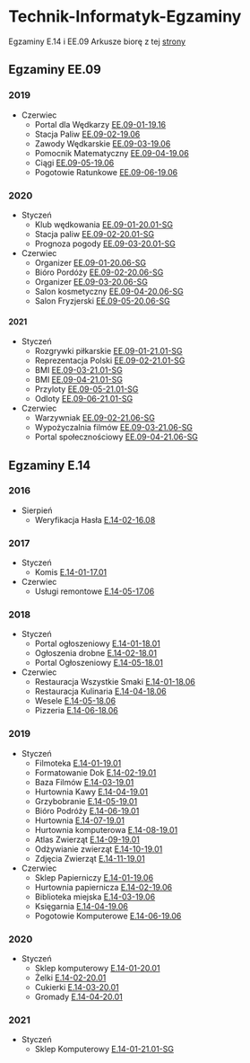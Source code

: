 # Technik-Informatyk-Egzaminy
Egzaminy E.14 i EE.09
Arkusze biorę z tej [strony](https://www.praktycznyegzamin.pl/inf03ee09e14/praktyka/)

## Egzaminy EE.09
### 2019
* Czerwiec
	* Portal dla Wędkarzy [EE.09-01-19.16](/EE.09/EE.09-01-19.06/)
	* Stacja Paliw [EE.09-02-19.06](EE.09/EE.09-02-19.06/)
	* Zawody Wędkarskie [EE.09-03-19.06](EE.09/EE.09-03-19.06/)
	* Pomocnik Matematyczny [EE.09-04-19.06](EE.09/EE.09-04-19.06/)
	* Ciągi [EE.09-05-19.06](EE.09/EE.09-05-19.06)
	* Pogotowie Ratunkowe [EE.09-06-19.06](/EE.09/EE.09-06-19.06/)
### 2020
* Styczeń
	* Klub wędkowania [EE.09-01-20.01-SG](/EE.09/EE.09-01-20.01-SG/)
	* Stacja paliw [EE.09-02-20.01-SG](/EE.09/EE.09-02-20.01-SG/)
	* Prognoza pogody [EE.09-03-20.01-SG](/EE.09/EE.09-03-20.01-SG/)
	<!-- * [EE.09-04-20.01-SG](/EE.09/EE.09-04-20.01-SG/) -->
	<!-- * [EE.09-05-20.01-SG](/EE.09/EE.09-05-20.01-SG/) -->
	<!-- * [EE.09-06-20.01-SG](/EE.09/EE.09-06-20.01-SG/) -->
* Czerwiec
	* Organizer [EE.09-01-20.06-SG](/EE.09/EE.09-01-20.06-SG/)
	* Bióro Pordóży [EE.09-02-20.06-SG](/EE.09/EE.09-02-20.06-SG/)
	* Organizer [EE.09-03-20.06-SG](/EE.09/EE.09-03-20.06-SG/)
	* Salon kosmetyczny [EE.09-04-20.06-SG](/EE.09/EE.09-04-20.06-SG/)
	* Salon Fryzjerski [EE.09-05-20.06-SG](/EE.09/EE.09-05-20.06-SG/)
	<!--* [EE.09-05-20.06-SG](/EE.09)-->
#### 2021
* Styczeń
	* Rozgrywki piłkarskie [EE.09-01-21.01-SG](/EE.09/EE.09-01-21.01-SG/)
	* Reprezentacja Polski [EE.09-02-21.01-SG](/EE.09/EE.09-02-21.01-SG/)
	* BMI [EE.09-03-21.01-SG](/EE.09/EE.09-03-21.01-SG/)
	* BMI [EE.09-04-21.01-SG](/EE.09/EE.09-04-21.01-SG/)
	* Przyloty [EE.09-05-21.01-SG](/EE.09/EE.09-05-21.01-SG/)
	* Odloty [EE.09-06-21.01-SG](/EE.09/EE.09-06-21.01-SG/)
* Czerwiec
	<!-- * [EE.09-01-21.06-SG](/EE.09/EE.09-01-21.06-SG/) -->
	* Warzywniak [EE.09-02-21.06-SG](/EE.09/EE.09-02-21.06-SG/)
	* Wypożyczalnia filmów [EE.09-03-21.06-SG](/EE.09/EE.09-03-21.06-SG/)
	* Portal społecznościowy [EE.09-04-21.06-SG](/EE.09/EE.09-04-21.06-SG/)
	<!-- *  [EE.09-05-21.06-SG](/EE.09/EE.09-05-21.06-SG/)-->
	<!-- *  [EE.09-06-21.06-SG](/EE.09/EE.09-06-21.06-SG/)-->
## Egzaminy E.14
### 2016
* Sierpień
	* Weryfikacja Hasła [E.14-02-16.08](/E.14/E.14-02-16.08)
### 2017
* Styczeń
	* Komis [E.14-01-17.01](/E.14/E.14-01-17.01/)	 
* Czerwiec
	* Usługi remontowe [E.14-05-17.06](/E.14/E.14-05-17.06/)
### 2018
* Styczeń
	*  Portal ogłoszeniowy [E.14-01-18.01](/E.14/E.14-01-18.01/)
	*  Ogłoszenia drobne [E.14-02-18.01](/E.14/E.14-02-18.01/)
	*  Portal Ogłoszeniowy [E.14-05-18.01](/E.14/E.14-05-18.01/)
* Czerwiec 
	* Restauracja Wszystkie Smaki [E.14-01-18.06](/E.14/E.14-01-18.06/)
	* Restauracja Kulinaria [E.14-04-18.06](/E.14/E.14-04-18.06/)
	* Wesele [E.14-05-18.06](/E.14/E.14-05-18.06/)
	* Pizzeria [E.14-06-18.06](/E.14/E.14-06-18.06/)
### 2019
* Styczeń
	* Filmoteka [E.14-01-19.01](/E.14/E.14-01-19.01/)
	* Formatowanie Dok [E.14-02-19.01](/E.14/E.14-02-19.01/)
	* Baza Filmów [E.14-03-19.01](/E.14/E.14-03-19.01/)
	* Hurtownia Kawy [E.14-04-19.01](/E.14/E.14-04-19.01/)
	* Grzybobranie [E.14-05-19.01](/E.14/E.14-05-19.01/)
	* Bióro Podróży [E.14-06-19.01](/E.14/E.14-06-19.01/)
	* Hurtownia [E.14-07-19.01](/E.14/E.14-07-19.01/)
	* Hurtownia komputerowa [E.14-08-19.01](/E.14/E.14-08-19.01/)
	* Atlas Zwierząt [E.14-09-19.01](/E.14/E.14-09-19.01/)
	* Odżywianie zwierząt [E.14-10-19.01](/E.14/E.14-10-19.01/)
	* Zdjęcia Zwierząt [E.14-11-19.01](/E.14/E.14-11-19.01/)
* Czerwiec
	* Sklep Papierniczy [E.14-01-19.06](/E.14/E.14-01-19.06/)
	* Hurtownia papiernicza [E.14-02-19.06](/E.14/E.14-02-19.06/)
	* Biblioteka miejska [E.14-03-19.06](/E.14/E.14-03-19.06/)
	* Księgarnia [E.14-04-19.06](/E.14/E.14-04-19.06/)
	<!-- * [E.14-05-19.06](/E.14/E.14-05-19.06/) -->
	* Pogotowie Komputerowe [E.14-06-19.06](/E.14/E.14-06-19.06/)
### 2020
* Styczeń
	* Sklep komputerowy [E.14-01-20.01](/E.14/E.14-01-20.01-SG/)
	* Żelki [E.14-02-20.01](/E.14/E.14-02-20.01-SG/)
	* Cukierki [E.14-03-20.01](/E.14/E.14-03-20.01-SG/)
	* Gromady [E.14-04-20.01](/E.14/E.14-04-20.01/)
### 2021
* Styczeń
	*  Sklep Komputerowy [E.14-01-21.01-SG](/E.14/E.14-01-21.01-SG/)
